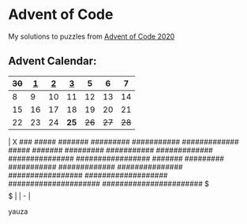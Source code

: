 # Advent of Code

My solutions to puzzles from [Advent of Code 2020](https://adventofcode.com/)


## Advent Calendar: 

| ~~30~~ | [1](https://github.com/yauza/Advent_of_Code/tree/main/Day%201) | [2](https://github.com/yauza/Advent_of_Code/tree/main/Day%202) | [3](https://github.com/yauza/Advent_of_Code/tree/main/Day%203) | 5 | 6 | 7 |
| - | - | - | - | - | - | - |
| 8 | 9 | 10 | 11 | 12 | 13 | 14 |
| 15 | 16 | 17 | 18 | 19 | 20 | 21 |
| 22 | 23 | 24 | **25** | ~~26~~ | ~~27~~ | ~~28~~ |

|
           X
          ###
         #####
        #######
       #########
      ###########
     #############
         #####
        #######
       #########
      ###########
     #############
    ###############
   #################
        #######
       #########
      ###########
     #############
    ###############
   #################
  ###################
 #####################
#######################
          $$$
          $$$
  |
  | - |

yauza
